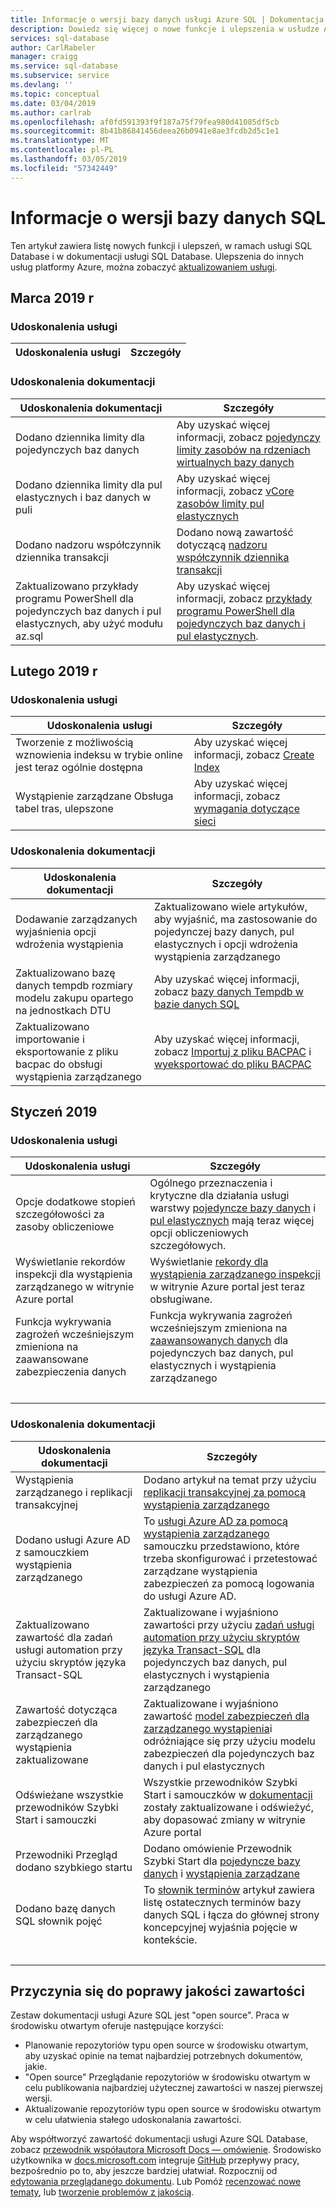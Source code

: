 ```yaml
---
title: Informacje o wersji bazy danych usługi Azure SQL | Dokumentacja firmy Microsoft
description: Dowiedz się więcej o nowe funkcje i ulepszenia w usłudze Azure SQL Database, a w dokumentacji usługi Azure SQL Database
services: sql-database
author: CarlRabeler
manager: craigg
ms.service: sql-database
ms.subservice: service
ms.devlang: ''
ms.topic: conceptual
ms.date: 03/04/2019
ms.author: carlrab
ms.openlocfilehash: af0fd591393f9f187a75f79fea980d41085df5cb
ms.sourcegitcommit: 8b41b86841456deea26b0941e8ae3fcdb2d5c1e1
ms.translationtype: MT
ms.contentlocale: pl-PL
ms.lasthandoff: 03/05/2019
ms.locfileid: "57342449"
---
```

# <a name="sql-database-release-notes"></a>Informacje o wersji bazy danych SQL

Ten artykuł zawiera listę nowych funkcji i ulepszeń, w ramach usługi SQL Database i w dokumentacji usługi SQL Database. Ulepszenia do innych usług platformy Azure, można zobaczyć [aktualizowaniem usługi](https://azure.microsoft.com/updates).

## <a name="march-2019"></a>Marca 2019 r

### <a name="service-improvements"></a>Udoskonalenia usługi

| Udoskonalenia usługi | Szczegóły |
| --- | --- |

### <a name="documentation-improvements"></a>Udoskonalenia dokumentacji

| Udoskonalenia dokumentacji | Szczegóły |
| --- | --- |
| Dodano dziennika limity dla pojedynczych baz danych|Aby uzyskać więcej informacji, zobacz [pojedynczy limity zasobów na rdzeniach wirtualnych bazy danych](sql-database-vcore-resource-limits-single-databases.md)|
| Dodano dziennika limity dla pul elastycznych i baz danych w puli|Aby uzyskać więcej informacji, zobacz [vCore zasobów limity pul elastycznych](sql-database-vcore-resource-limits-elastic-pools.md)|
| Dodano nadzoru współczynnik dziennika transakcji| Dodano nową zawartość dotyczącą [nadzoru współczynnik dziennika transakcji](sql-database-resource-limits-database-server.md#transaction-log-rate-governance)|
| Zaktualizowano przykłady programu PowerShell dla pojedynczych baz danych i pul elastycznych, aby użyć modułu az.sql | Aby uzyskać więcej informacji, zobacz [przykłady programu PowerShell dla pojedynczych baz danych i pul elastycznych](sql-database-powershell-samples.md#single-database-and-elastic-pools).

## <a name="february-2019"></a>Lutego 2019 r

### <a name="service-improvements"></a>Udoskonalenia usługi

| Udoskonalenia usługi | Szczegóły |
| --- | --- |
|Tworzenie z możliwością wznowienia indeksu w trybie online jest teraz ogólnie dostępna| Aby uzyskać więcej informacji, zobacz [Create Index](https://docs.microsoft.com/sql/t-sql/statements/create-index-transact-sql)|
|Wystąpienie zarządzane Obsługa tabel tras, ulepszone| Aby uzyskać więcej informacji, zobacz [wymagania dotyczące sieci](sql-database-managed-instance-connectivity-architecture.md#network-requirements)|

### <a name="documentation-improvements"></a>Udoskonalenia dokumentacji

| Udoskonalenia dokumentacji | Szczegóły |
| --- | --- |
|Dodawanie zarządzanych wyjaśnienia opcji wdrożenia wystąpienia|Zaktualizowano wiele artykułów, aby wyjaśnić, ma zastosowanie do pojedynczej bazy danych, pul elastycznych i opcji wdrożenia wystąpienia zarządzanego |
|Zaktualizowano bazę danych tempdb rozmiary modelu zakupu opartego na jednostkach DTU | Aby uzyskać więcej informacji, zobacz [bazy danych Tempdb w bazie danych SQL](https://docs.microsoft.com/sql/relational-databases/databases/tempdb-database?view=sql-server-2017#tempdb-database-in-sql-database)|
|Zaktualizowano importowanie i eksportowanie z pliku bacpac do obsługi wystąpienia zarządzanego| Aby uzyskać więcej informacji, zobacz [Importuj z pliku BACPAC](sql-database-import.md) i [wyeksportować do pliku BACPAC](sql-database-export.md) |

## <a name="january-2019"></a>Styczeń 2019

### <a name="service-improvements"></a>Udoskonalenia usługi

| Udoskonalenia usługi | Szczegóły |
| --- | --- |
| Opcje dodatkowe stopień szczegółowości za zasoby obliczeniowe | Ogólnego przeznaczenia i krytyczne dla działania usługi warstwy [pojedyncze bazy danych](sql-database-vcore-resource-limits-single-databases.md) i [pul elastycznych](sql-database-vcore-resource-limits-elastic-pools.md) mają teraz więcej opcji obliczeniowych szczegółowych.|
| Wyświetlanie rekordów inspekcji dla wystąpienia zarządzanego w witrynie Azure portal | Wyświetlanie [rekordy dla wystąpienia zarządzanego inspekcji](sql-database-managed-instance-auditing.md) w witrynie Azure portal jest teraz obsługiwane.|
| Funkcja wykrywania zagrożeń wcześniejszym zmieniona na zaawansowane zabezpieczenia danych | Funkcja wykrywania zagrożeń wcześniejszym zmieniona na [zaawansowanych danych](sql-advanced-threat-protection.md) dla pojedynczych baz danych, pul elastycznych i wystąpienia zarządzanego |
| &nbsp; |

### <a name="documentation-improvements"></a>Udoskonalenia dokumentacji

| Udoskonalenia dokumentacji | Szczegóły |
| --- | --- |
| Wystąpienia zarządzanego i replikacji transakcyjnej | Dodano artykuł na temat przy użyciu [replikacji transakcyjnej za pomocą wystąpienia zarządzanego](replication-with-sql-database-managed-instance.md) |
| Dodano usługi Azure AD z samouczkiem wystąpienia zarządzanego | To [usługi Azure AD za pomocą wystąpienia zarządzanego](sql-database-managed-instance-aad-security-tutorial.md) samouczku przedstawiono, które trzeba skonfigurować i przetestować zarządzane wystąpienia zabezpieczeń za pomocą logowania do usługi Azure AD. |
| Zaktualizowano zawartość dla zadań usługi automation przy użyciu skryptów języka Transact-SQL | Zaktualizowane i wyjaśniono zawartości przy użyciu [zadań usługi automation przy użyciu skryptów języka Transact-SQL](sql-database-job-automation-overview.md) dla pojedynczych baz danych, pul elastycznych i wystąpienia zarządzanego |
| Zawartość dotycząca zabezpieczeń dla zarządzanego wystąpienia zaktualizowane | Zaktualizowane i wyjaśniono zawartość [model zabezpieczeń dla zarządzanego wystąpienia](sql-database-security-overview.md)i odróżniające się przy użyciu modelu zabezpieczeń dla pojedynczych baz danych i pul elastycznych |
| Odświeżane wszystkie przewodników Szybki Start i samouczki | Wszystkie przewodników Szybki Start i samouczków w [dokumentacji](https://docs.microsoft.com/azure/sql-database) zostały zaktualizowane i odświeżyć, aby dopasować zmiany w witrynie Azure portal |
| Przewodniki Przegląd dodano szybkiego startu | Dodano omówienie Przewodnik Szybki Start dla [pojedyncze bazy danych](sql-database-quickstart-guide.md) i [wystąpienia zarządzane](sql-database-managed-instance-quickstart-guide.md) |
| Dodano bazę danych SQL słownik pojęć | To [słownik terminów](sql-database-glossary-terms.md) artykuł zawiera listę ostatecznych terminów bazy danych SQL i łącza do głównej strony koncepcyjnej wyjaśnia pojęcie w kontekście. |
| &nbsp; |

## <a name="contribute-to-content-improvement"></a>Przyczynia się do poprawy jakości zawartości

Zestaw dokumentacji usługi Azure SQL jest "open source". Praca w środowisku otwartym oferuje następujące korzyści:

- Planowanie repozytoriów typu open source w środowisku otwartym, aby uzyskać opinie na temat najbardziej potrzebnych dokumentów, jakie.
- "Open source" Przeglądanie repozytoriów w środowisku otwartym w celu publikowania najbardziej użytecznej zawartości w naszej pierwszej wersji.
- Aktualizowanie repozytoriów typu open source w środowisku otwartym w celu ułatwienia stałego udoskonalania zawartości.

Aby współtworzyć zawartość dokumentacji usługi Azure SQL Database, zobacz [przewodnik współautora Microsoft Docs — omówienie](https://docs.microsoft.com/en-us/contribute/). Środowisko użytkownika w [docs.microsoft.com](https://docs.microsoft.com/) integruje [GitHub](https://github.com/) przepływy pracy, bezpośrednio po to, aby jeszcze bardziej ułatwiał. Rozpocznij od [edytowania przeglądanego dokumentu](https://docs.microsoft.com/en-us/contribute/#quick-edits-to-existing-documents). Lub Pomóż [recenzować nowe tematy](https://docs.microsoft.com/en-us/contribute/#review-open-prs), lub [tworzenie problemów z jakością](https://docs.microsoft.com/en-us/contribute/#create-quality-issues).

